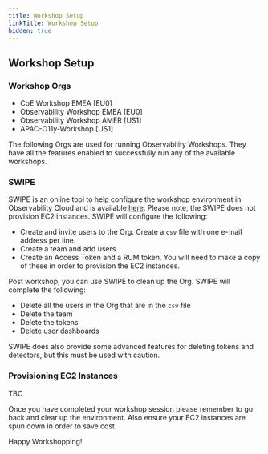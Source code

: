 ```yaml
---
title: Workshop Setup
linkTitle: Workshop Setup
hidden: true
---
```


## Workshop Setup

### Workshop Orgs

- CoE Workshop EMEA [EU0]
- Observability Workshop EMEA [EU0]
- Observability Workshop AMER [US1]
- APAC-O11y-Workshop [US1]

The following Orgs are used for running Observability Workshops. They have all the features enabled to successfully run any of the available workshops.

### SWIPE

SWIPE is an online tool to help configure the workshop environment in Observability Cloud and is available [here](https://swipe.splunk.show). Please note, the SWIPE does not provision EC2 instances. SWIPE will configure the following:

- Create and invite users to the Org. Create a `csv` file with one e-mail address per line.
- Create a team and add users.
- Create an Access Token and a RUM token. You will need to make a copy of these in order to provision the EC2 instances.

Post workshop, you can use SWIPE to clean up the Org. SWIPE will complete the following:

- Delete all the users in the Org that are in the `csv` file
- Delete the team
- Delete the tokens
- Delete user dashboards

SWIPE does also provide some advanced features for deleting tokens and detectors, but this must be used with caution.

### Provisioning EC2 Instances

TBC

Once you have completed your workshop session please remember to go back and clear up the environment. Also ensure your EC2 instances are spun down in order to save cost.

Happy Workshopping!


